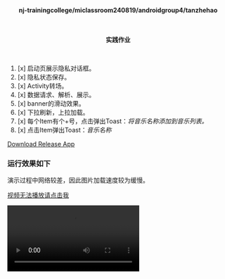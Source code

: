 <div>
    <p align="center">
        <strong>nj-trainingcollege/miclassroom240819/androidgroup4/tanzhehao</strong>
        <br>
    <br><br>
    <p align="center"><strong>实践作业</strong></p>
    <br>
</div>

1. [x] 启动页展示隐私对话框。
2. [x] 隐私状态保存。
3. [x] Activity转场。
4. [x] 数据请求、解析、展示。
5. [x] banner的滑动效果。
6. [x] 下拉刷新，上拉加载。
7. [x] 每个Item有个+号，点击弹出Toast：*将⾳乐名称添加到⾳乐列表。*
8. [x] 点击Item弹出Toast：*⾳乐名称*

<div>
    <a href="app/release/app-release.apk?inline=false">Download Release App</a>
    <br>
</div>

### 运行效果如下

演示过程中网络较差，因此图片加载速度较为缓慢。

[视频无法播放请点击我](vx_images/Screen_recording_20240829_145500.mp4)

<div>
    <video src="vx_images/Screen_recording_20240829_145500.mp4"></video>
</div>